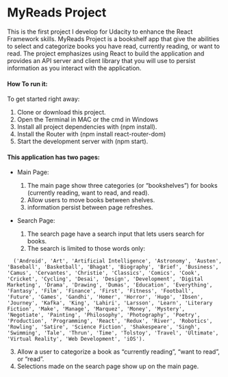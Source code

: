 # MyReads Project
 This is the first project I develop for Udacity to enhance the React Framework skills. MyReads Project is a bookshelf app that give the abilities to select and categorize books you have read, currently reading, or want to read. The project emphasizes using React to build the application and provides an API server and client library that you will use to persist information as you interact with the application.



#### How To run it:

To get started right away:
1. Clone or download this project.
2. Open the Terminal in MAC or the cmd in Windows
3. Install all project dependencies with (npm install).
4. Install the Router with (npm install react-router-dom)
5. Start the development server with (npm start).

#### This application has two pages:
- Main Page:
  1.  The main page show three categories (or “bookshelves”) for books (currently reading, want to read, and read).
  2.  Allow users to move books between shelves.
  3. information persist between page refreshes.

- Search Page:
  1. The search page have a search input that lets users search for books.
  2. The search is limited to those words only:
```
  ('Android', 'Art', 'Artificial Intelligence', 'Astronomy', 'Austen', 'Baseball', 'Basketball', 'Bhagat', 'Biography', 'Brief', 'Business', 'Camus', 'Cervantes', 'Christie', 'Classics', 'Comics', 'Cook', 'Cricket', 'Cycling', 'Desai', 'Design', 'Development', 'Digital Marketing', 'Drama', 'Drawing', 'Dumas', 'Education', 'Everything', 'Fantasy', 'Film', 'Finance', 'First', 'Fitness', 'Football', 'Future', 'Games', 'Gandhi', 'Homer', 'Horror', 'Hugo', 'Ibsen', 'Journey', 'Kafka', 'King', 'Lahiri', 'Larsson', 'Learn', 'Literary Fiction', 'Make', 'Manage', 'Marquez', 'Money', 'Mystery', 'Negotiate', 'Painting', 'Philosophy', 'Photography', 'Poetry', 'Production', 'Programming', 'React', 'Redux', 'River', 'Robotics', 'Rowling', 'Satire', 'Science Fiction', 'Shakespeare', 'Singh', 'Swimming', 'Tale', 'Thrun', 'Time', 'Tolstoy', 'Travel', 'Ultimate', 'Virtual Reality', 'Web Development', 'iOS').
  ```
  3. Allow a user to categorize a book as “currently reading”, “want to read”, or “read”.
  4. Selections made on the search page show up on the main page.
